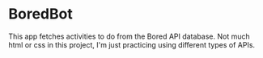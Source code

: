 # BoredBot
This app fetches activities to do from the Bored API database. Not much html or css in this project, I'm just practicing using different types of APIs.
